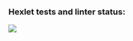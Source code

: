 ### Hexlet tests and linter status:

<a href="https://codeclimate.com/github/Teforch/backend-project-44/maintainability"><img src="https://api.codeclimate.com/v1/badges/051d571b8182083041cd/maintainability" /></a>
